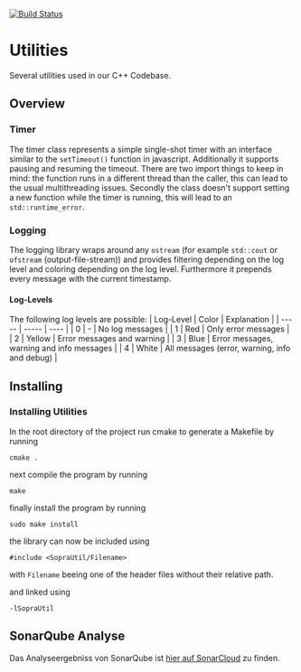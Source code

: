 [![Build Status](https://travis-ci.org/SoPra-Team-10/Util.svg?branch=master)](https://travis-ci.org/SoPra-Team-10/Network)
# Utilities
Several utilities used in our C++ Codebase.

## Overview
### Timer
The timer class represents a simple single-shot timer with an interface 
similar to the `setTimeout()` function in javascript. Additionally it
supports pausing and resuming the timeout. There are two import things to
keep in mind: the function runs in a different thread than the caller,
this can lead to the usual multithreading issues. Secondly the class doesn't
support setting a new function while the timer is running, this will lead 
to an `std::runtime_error`.

### Logging
The logging library wraps around any `ostream` (for example `std::cout`
or `ofstream` (output-file-stream)) and provides filtering
depending on the log level and coloring depending on the log level.
Furthermore it prepends every message with the current timestamp.

#### Log-Levels
The following log levels are possible:
| Log-Level | Color | Explanation |
| ----- | ----- | ---- |
| 0 | - | No log messages |
| 1 | Red | Only error messages |
| 2 | Yellow | Error messages and warning |
| 3 | Blue | Error messages, warning and info messages |
| 4 | White | All messages (error, warning, info and debug) |

## Installing
### Installing Utilities
In the root directory of the  project run cmake to generate a Makefile by running
```
cmake .
```
next compile the program by running
```
make
```
finally install the program by running
```
sudo make install
```
the library can now be included using

```
#include <SopraUtil/Filename>
```
with `Filename` beeing one of the header files without their relative path.

and linked using

```
-lSopraUtil
```
## SonarQube Analyse
Das Analyseergebniss von SonarQube ist [hier auf SonarCloud](https://sonarcloud.io/dashboard?id=SoPra-Team-10_Util) zu finden.
